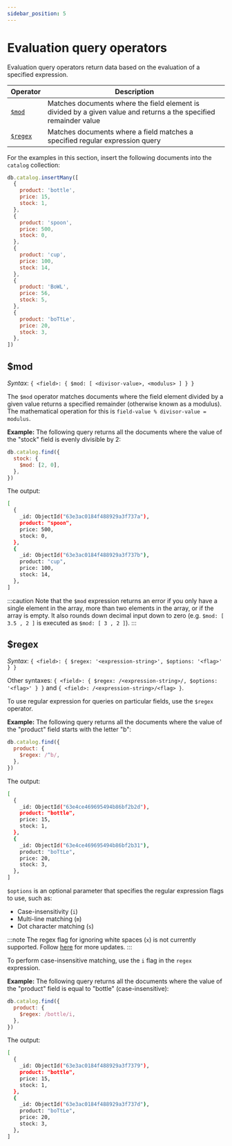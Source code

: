 ```yaml
---
sidebar_position: 5
---
```


# Evaluation query operators

Evaluation query operators return data based on the evaluation of a specified expression.

| Operator           | Description                                                                                                       |
| ------------------ | ----------------------------------------------------------------------------------------------------------------- |
| [`$mod`](#mod)     | Matches documents where the field element is divided by a given value and returns a the specified remainder value |
| [`$regex`](#regex) | Matches documents where a field matches a specified regular expression query                                      |

For the examples in this section, insert the following documents into the `catalog` collection:

```js
db.catalog.insertMany([
  {
    product: 'bottle',
    price: 15,
    stock: 1,
  },
  {
    product: 'spoon',
    price: 500,
    stock: 0,
  },
  {
    product: 'cup',
    price: 100,
    stock: 14,
  },
  {
    product: 'BoWL',
    price: 56,
    stock: 5,
  },
  {
    product: 'boTtLe',
    price: 20,
    stock: 3,
  },
])
```

## $mod

_Syntax_: `{ <field>: { $mod: [ <divisor-value>, <modulus> ] } }`

The `$mod` operator matches documents where the field element divided by a given value returns a specified remainder (otherwise known as a modulus).
The mathematical operation for this is `field-value % divisor-value = modulus`.

**Example:** The following query returns all the documents where the value of the "stock" field is evenly divisible by 2:

```js
db.catalog.find({
  stock: {
    $mod: [2, 0],
  },
})
```

The output:

```sh
[
  {
    _id: ObjectId("63e3ac0184f488929a3f737a"),
    product: "spoon",
    price: 500,
    stock: 0,
  },
  {
    _id: ObjectId("63e3ac0184f488929a3f737b"),
    product: "cup",
    price: 100,
    stock: 14,
  },
]
```

:::caution
Note that the `$mod` expression returns an error if you only have a single element in the array, more than two elements in the array, or if the array is empty.
It also rounds down decimal input down to zero (e.g. `$mod: [ 3.5 , 2 ]` is executed as `$mod: [ 3 , 2 ]`).
:::

## $regex

_Syntax_: `{ <field>: { $regex: '<expression-string>', $options: '<flag>' } }`

Other syntaxes: `{ <field>: { $regex: /<expression-string>/, $options: '<flag>' } }` and `{ <field>: /<expression-string>/<flag> }`.

To use regular expression for queries on particular fields, use the `$regex` operator.

**Example:** The following query returns all the documents where the value of the "product" field starts with the letter "b":

```js
db.catalog.find({
  product: {
    $regex: /^b/,
  },
})
```

The output:

```sh
[
  {
    _id: ObjectId("63e4ce469695494b86bf2b2d"),
    product: "bottle",
    price: 15,
    stock: 1,
  },
  {
    _id: ObjectId("63e4ce469695494b86bf2b31"),
    product: "boTtLe",
    price: 20,
    stock: 3,
  },
]
```

`$options` is an optional parameter that specifies the regular expression flags to use, such as:

- Case-insensitivity (`i`)
- Multi-line matching (`m`)
- Dot character matching (`s`)

:::note
The regex flag for ignoring white spaces (`x`) is not currently supported.
Follow [here](https://github.com/FerretDB/FerretDB/issues/592) for more updates.
:::

To perform case-insensitive matching, use the `i` flag in the `regex` expression.

**Example:** The following query returns all the documents where the value of the "product" field is equal to "bottle" (case-insensitive):

```js
db.catalog.find({
  product: {
    $regex: /bottle/i,
  },
})
```

The output:

```sh
[
  {
    _id: ObjectId("63e3ac0184f488929a3f7379"),
    product: "bottle",
    price: 15,
    stock: 1,
  },
  {
    _id: ObjectId("63e3ac0184f488929a3f737d"),
    product: "boTtLe",
    price: 20,
    stock: 3,
  },
]
```

